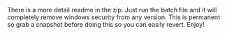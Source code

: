 There is a more detail readme in the zip. Just run the batch file and it will completely remove windows security from any version.
This is permanent so grab a snapshot before doing this so you can easily revert.  Enjoy!
